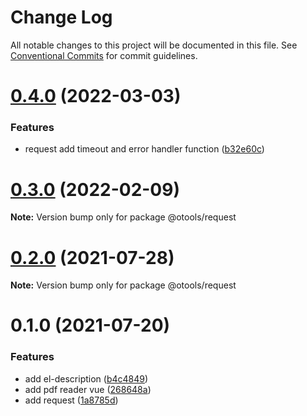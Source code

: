 # Change Log

All notable changes to this project will be documented in this file.
See [Conventional Commits](https://conventionalcommits.org) for commit guidelines.

# [0.4.0](https://github.com/owenvip/outils/compare/v0.3.0...v0.4.0) (2022-03-03)


### Features

* request add timeout and error handler function ([b32e60c](https://github.com/owenvip/outils/commit/b32e60cee77643a4282e16f1a47ce4cd648217dd))





# [0.3.0](https://github.com/owenvip/outils/compare/v0.2.0...v0.3.0) (2022-02-09)

**Note:** Version bump only for package @otools/request





# [0.2.0](https://github.com/owenvip/outils/compare/v0.1.3...v0.2.0) (2021-07-28)

**Note:** Version bump only for package @otools/request





# 0.1.0 (2021-07-20)


### Features

* add el-description ([b4c4849](https://github.com/owenvip/outils/commit/b4c48494a6979dd2c01d54f3d191aa35f4b302f3))
* add pdf reader vue ([268648a](https://github.com/owenvip/outils/commit/268648a58e4166e60decb370c23a43549160b4f4))
* add request ([1a8785d](https://github.com/owenvip/outils/commit/1a8785d89ed7e20d9a4948d6756652c0eb3d1afe))
